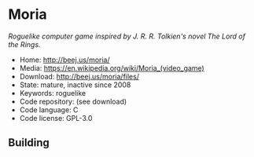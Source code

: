 # Moria

_Roguelike computer game inspired by J. R. R. Tolkien's novel The Lord of the Rings._

- Home: http://beej.us/moria/
- Media: https://en.wikipedia.org/wiki/Moria_(video_game)
- Download: http://beej.us/moria/files/
- State: mature, inactive since 2008
- Keywords: roguelike
- Code repository: (see download)
- Code language: C
- Code license: GPL-3.0

## Building

